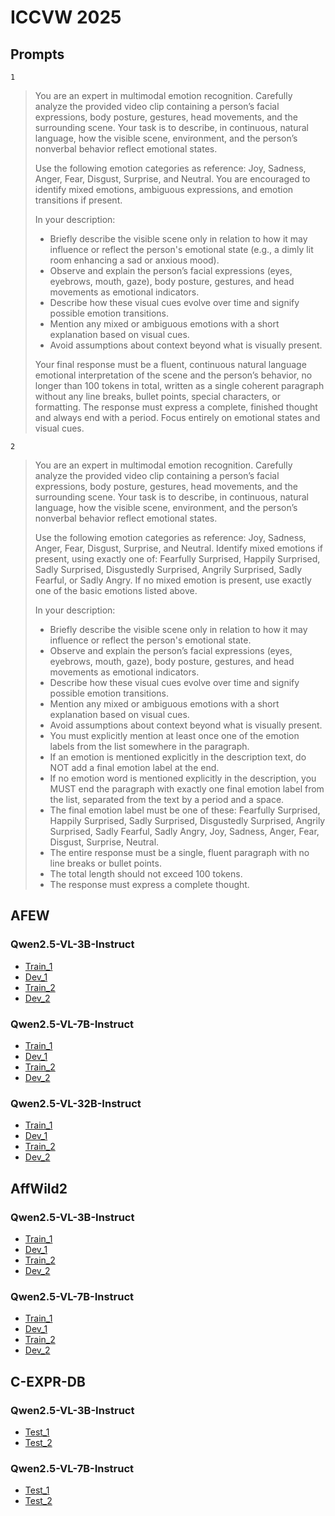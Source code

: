 # ICCVW 2025

## Prompts

``1``

> You are an expert in multimodal emotion recognition. Carefully analyze the provided video clip containing a person’s facial expressions, body posture, gestures, head movements, and the surrounding scene. Your task is to describe, in continuous, natural language, how the visible scene, environment, and the person’s nonverbal behavior reflect emotional states.
>
> Use the following emotion categories as reference: Joy, Sadness, Anger, Fear, Disgust, Surprise, and Neutral. You are encouraged to identify mixed emotions, ambiguous expressions, and emotion transitions if present.
>
> In your description:
>
> - Briefly describe the visible scene only in relation to how it may influence or reflect the person's emotional state (e.g., a dimly lit room enhancing a sad or anxious mood).
> - Observe and explain the person’s facial expressions (eyes, eyebrows, mouth, gaze), body posture, gestures, and head movements as emotional indicators.
> - Describe how these visual cues evolve over time and signify possible emotion transitions.
> - Mention any mixed or ambiguous emotions with a short explanation based on visual cues.
> - Avoid assumptions about context beyond what is visually present.
>
> Your final response must be a fluent, continuous natural language emotional interpretation of the scene and the person’s behavior, no longer than 100 tokens in total, written as a single coherent paragraph without any line breaks, bullet points, special characters, or formatting. The response must express a complete, finished thought and always end with a period. Focus entirely on emotional states and visual cues.

``2``

> You are an expert in multimodal emotion recognition. Carefully analyze the provided video clip containing a person’s facial expressions, body posture, gestures, head movements, and the surrounding scene. Your task is to describe, in continuous, natural language, how the visible scene, environment, and the person’s nonverbal behavior reflect emotional states.
>
> Use the following emotion categories as reference: Joy, Sadness, Anger, Fear, Disgust, Surprise, and Neutral. Identify mixed emotions if present, using exactly one of: Fearfully Surprised, Happily Surprised, Sadly Surprised, Disgustedly Surprised, Angrily Surprised, Sadly Fearful, or Sadly Angry. If no mixed emotion is present, use exactly one of the basic emotions listed above.
>
> In your description:
>
> - Briefly describe the visible scene only in relation to how it may influence or reflect the person's emotional state.
> - Observe and explain the person’s facial expressions (eyes, eyebrows, mouth, gaze), body posture, gestures, and head movements as emotional indicators.
> - Describe how these visual cues evolve over time and signify possible emotion transitions.
> - Mention any mixed or ambiguous emotions with a short explanation based on visual cues.
> - Avoid assumptions about context beyond what is visually present.
> - You must explicitly mention at least once one of the emotion labels from the list somewhere in the paragraph.
> - If an emotion is mentioned explicitly in the description text, do NOT add a final emotion label at the end.
> - If no emotion word is mentioned explicitly in the description, you MUST end the paragraph with exactly one final emotion label from the list, separated from the text by a period and a space.
> - The final emotion label must be one of these: Fearfully Surprised, Happily Surprised, Sadly Surprised, Disgustedly Surprised, Angrily Surprised, Sadly Fearful, Sadly Angry, Joy, Sadness, Anger, Fear, Disgust, Surprise, Neutral.
> - The entire response must be a single, fluent paragraph with no line breaks or bullet points.
> - The total length should not exceed 100 tokens.
> - The response must express a complete thought.

## AFEW

### Qwen2.5-VL-3B-Instruct

- [Train_1](https://github.com/SMIL-SPCRAS/ICCVW_25/blob/LLMs/AFEW/Qwen2.5-VL-3B-Instruct/train_segment_with_text_1.csv)
- [Dev_1](https://github.com/SMIL-SPCRAS/ICCVW_25/blob/LLMs/AFEW/Qwen2.5-VL-3B-Instruct/dev_segment_with_text_1.csv)
- [Train_2](https://github.com/SMIL-SPCRAS/ICCVW_25/blob/LLMs/AFEW/Qwen2.5-VL-3B-Instruct/train_segment_with_text_2.csv)
- [Dev_2](https://github.com/SMIL-SPCRAS/ICCVW_25/blob/LLMs/AFEW/Qwen2.5-VL-3B-Instruct/dev_segment_with_text_2.csv)

### Qwen2.5-VL-7B-Instruct

- [Train_1](https://github.com/SMIL-SPCRAS/ICCVW_25/blob/LLMs/AFEW/Qwen2.5-VL-7B-Instruct/train_segment_with_text_1.csv)
- [Dev_1](https://github.com/SMIL-SPCRAS/ICCVW_25/blob/LLMs/AFEW/Qwen2.5-VL-7B-Instruct/dev_segment_with_text_1.csv)
- [Train_2](https://github.com/SMIL-SPCRAS/ICCVW_25/blob/LLMs/AFEW/Qwen2.5-VL-7B-Instruct/train_segment_with_text_2.csv)
- [Dev_2](https://github.com/SMIL-SPCRAS/ICCVW_25/blob/LLMs/AFEW/Qwen2.5-VL-7B-Instruct/dev_segment_with_text_2.csv)

### Qwen2.5-VL-32B-Instruct

- [Train_1](https://github.com/SMIL-SPCRAS/ICCVW_25/blob/LLMs/AFEW/Qwen2.5-VL-32B-Instruct/train_segment_with_text_1.csv)
- [Dev_1](https://github.com/SMIL-SPCRAS/ICCVW_25/blob/LLMs/AFEW/Qwen2.5-VL-32B-Instruct/dev_segment_with_text_1.csv)
- [Train_2](https://github.com/SMIL-SPCRAS/ICCVW_25/blob/LLMs/AFEW/Qwen2.5-VL-32B-Instruct/train_segment_with_text_2.csv)
- [Dev_2](https://github.com/SMIL-SPCRAS/ICCVW_25/blob/LLMs/AFEW/Qwen2.5-VL-32B-Instruct/dev_segment_with_text_2.csv)

## AffWild2

### Qwen2.5-VL-3B-Instruct

- [Train_1](https://github.com/SMIL-SPCRAS/ICCVW_25/blob/LLMs/AffWild2/Qwen2.5-VL-3B-Instruct/train_segment_with_text_1.csv)
- [Dev_1](https://github.com/SMIL-SPCRAS/ICCVW_25/blob/LLMs/AffWild2/Qwen2.5-VL-3B-Instruct/dev_segment_with_text_1.csv)
- [Train_2](https://github.com/SMIL-SPCRAS/ICCVW_25/blob/LLMs/AffWild2/Qwen2.5-VL-3B-Instruct/train_segment_with_text_2.csv)
- [Dev_2](https://github.com/SMIL-SPCRAS/ICCVW_25/blob/LLMs/AffWild2/Qwen2.5-VL-3B-Instruct/dev_segment_with_text_2.csv)

### Qwen2.5-VL-7B-Instruct

- [Train_1](https://github.com/SMIL-SPCRAS/ICCVW_25/blob/LLMs/AffWild2/Qwen2.5-VL-7B-Instruct/train_segment_with_text_1.csv)
- [Dev_1](https://github.com/SMIL-SPCRAS/ICCVW_25/blob/LLMs/AffWild2/Qwen2.5-VL-7B-Instruct/dev_segment_with_text_1.csv)
- [Train_2](https://github.com/SMIL-SPCRAS/ICCVW_25/blob/LLMs/AffWild2/Qwen2.5-VL-7B-Instruct/train_segment_with_text_2.csv)
- [Dev_2](https://github.com/SMIL-SPCRAS/ICCVW_25/blob/LLMs/AffWild2/Qwen2.5-VL-7B-Instruct/dev_segment_with_text_2.csv)

## C-EXPR-DB

### Qwen2.5-VL-3B-Instruct

- [Test_1](https://github.com/SMIL-SPCRAS/ICCVW_25/blob/LLMs/C-EXPR-DB/Qwen2.5-VL-3B-Instruct/test_segment_with_text_1.csv)
- [Test_2](https://github.com/SMIL-SPCRAS/ICCVW_25/blob/LLMs/C-EXPR-DB/Qwen2.5-VL-3B-Instruct/test_segment_with_text_2.csv)

### Qwen2.5-VL-7B-Instruct

- [Test_1](https://github.com/SMIL-SPCRAS/ICCVW_25/blob/LLMs/C-EXPR-DB/Qwen2.5-VL-7B-Instruct/test_segment_with_text_1.csv)
- [Test_2](https://github.com/SMIL-SPCRAS/ICCVW_25/blob/LLMs/C-EXPR-DB/Qwen2.5-VL-7B-Instruct/test_segment_with_text_2.csv)
